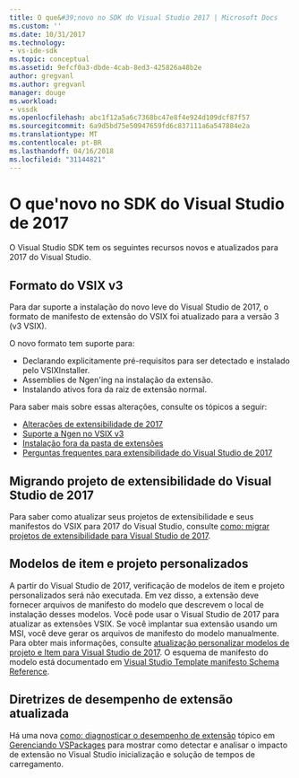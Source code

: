 ```yaml
---
title: O que&#39;novo no SDK do Visual Studio 2017 | Microsoft Docs
ms.custom: ''
ms.date: 10/31/2017
ms.technology:
- vs-ide-sdk
ms.topic: conceptual
ms.assetid: 9efcf0a3-dbde-4cab-8ed3-425826a48b2e
author: gregvanl
ms.author: gregvanl
manager: douge
ms.workload:
- vssdk
ms.openlocfilehash: abc1f12a5a6c7368bc47e8f4e924d109dcf87f57
ms.sourcegitcommit: 6a9d5bd75e50947659fd6c837111a6a547884e2a
ms.translationtype: MT
ms.contentlocale: pt-BR
ms.lasthandoff: 04/16/2018
ms.locfileid: "31144821"
---
```

# <a name="what39s-new-in-the-visual-studio-2017-sdk"></a>O que&#39;novo no SDK do Visual Studio de 2017

O Visual Studio SDK tem os seguintes recursos novos e atualizados para 2017 do Visual Studio.

## <a name="vsix-v3-format"></a>Formato do VSIX v3

Para dar suporte a instalação do novo leve do Visual Studio de 2017, o formato de manifesto de extensão do VSIX foi atualizado para a versão 3 (v3 VSIX).

O novo formato tem suporte para:

* Declarando explicitamente pré-requisitos para ser detectado e instalado pelo VSIXInstaller.
* Assemblies de Ngen'ing na instalação da extensão.
* Instalando ativos fora da raiz de extensão normal.

Para saber mais sobre essas alterações, consulte os tópicos a seguir:

* [Alterações de extensibilidade de 2017](breaking-changes-2017.md)
* [Suporte a Ngen no VSIX v3](ngen-support.md)
* [Instalação fora da pasta de extensões](set-install-root.md)
* [Perguntas frequentes para extensibilidade do Visual Studio de 2017](faq-2017.md)

## <a name="migrating-extensibility-project-to-visual-studio-2017"></a>Migrando projeto de extensibilidade do Visual Studio de 2017

Para saber como atualizar seus projetos de extensibilidade e seus manifestos do VSIX para 2017 do Visual Studio, consulte [como: migrar projetos de extensibilidade para Visual Studio de 2017](how-to-migrate-extensibility-projects-to-visual-studio-2017.md).

## <a name="custom-project-and-item-templates"></a>Modelos de item e projeto personalizados

A partir do Visual Studio de 2017, verificação de modelos de item e projeto personalizados será não executada. Em vez disso, a extensão deve fornecer arquivos de manifesto do modelo que descrevem o local de instalação desses modelos. Você pode usar o Visual Studio de 2017 para atualizar as extensões VSIX. Se você implantar sua extensão usando um MSI, você deve gerar os arquivos de manifesto do modelo manualmente. Para obter mais informações, consulte [atualização personalizar modelos de projeto e Item para Visual Studio de 2017](../extensibility/upgrading-custom-project-and-item-templates-for-visual-studio-2017.md). O esquema de manifesto do modelo está documentado em [Visual Studio Template manifesto Schema Reference](../extensibility/visual-studio-template-manifest-schema-reference.md).

## <a name="updated-extension-performance-guidelines"></a>Diretrizes de desempenho de extensão atualizada

Há uma nova [como: diagnosticar o desempenho de extensão](how-to-diagnose-extension-performance.md) tópico em [Gerenciando VSPackages](managing-vspackages.md) para mostrar como detectar e analisar o impacto de extensão no Visual Studio inicialização e solução de tempos de carregamento.
